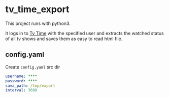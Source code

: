# tv_time_export

This project runs with python3.

It logs in to [Tv Time](https://www.tvtime.com) with the specified user and extracts the watched status of all tv shows and saves them as easy to read html file.

## config.yaml

Create `config.yaml` src dir

```yaml
username: ****
password: ****
sava_path: /tmp/export
interval: 3600
```
